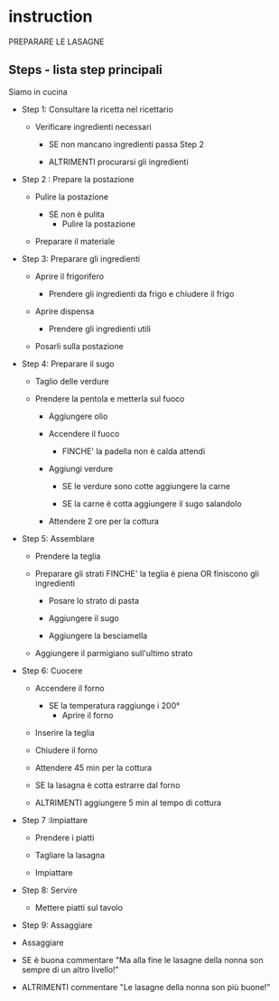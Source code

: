 # instruction

PREPARARE LE LASAGNE

## Steps - lista step principali 
Siamo in cucina 

- Step 1: Consultare la ricetta nel ricettario
    - Verificare ingredienti necessari

        - SE non mancano ingredienti passa Step 2

        - ALTRIMENTI procurarsi gli ingredienti
          
- Step 2 : Prepare la postazione

    - Pulire la postazione
        - SE non è pulita 
            - Pulire la postazione 

    - Preparare il materiale

- Step 3: Preparare gli ingredienti

    - Aprire il frigorifero
        - Prendere gli ingredienti da frigo e chiudere il frigo

    - Aprire dispensa

        - Prendere gli ingredienti utili

    - Posarli sulla postazione 

- Step 4: Preparare il sugo

    - Taglio delle verdure

    - Prendere la pentola e metterla sul fuoco
        - Aggiungere olio

        - Accendere il fuoco
            - FINCHE' la padella non è calda attendi

        - Aggiungi verdure

            - SE le verdure sono cotte aggiungere la carne

            - SE la carne è cotta aggiungere il sugo salandolo

        - Attendere 2 ore per la cottura

- Step 5: Assemblare

    - Prendere la teglia

    - Preparare gli strati FINCHE' la teglia è piena OR finiscono gli ingredienti

        - Posare lo strato di pasta

        - Aggiungere il sugo

        - Aggiungere la besciamella

    - Aggiungere il parmigiano sull'ultimo strato    

- Step 6: Cuocere

    - Accendere il forno 

        - SE la temperatura raggiunge i 200° 
            - Aprire il forno

    - Inserire la teglia

    - Chiudere il forno

    - Attendere 45 min per la cottura

    - SE la lasagna è cotta estrarre dal forno
    - ALTRIMENTI aggiungere 5 min al tempo di cottura

- Step 7 :Impiattare

    - Prendere i piatti 

    - Tagliare la lasagna

    - Impiattare

- Step 8: Servire

    - Mettere piatti sul tavolo

- Step 9: Assaggiare

 - Assaggiare 

  - SE è buona commentare "Ma alla fine le lasagne della nonna son sempre di un altro livello!"
  - ALTRIMENTI commentare "Le lasagne della nonna son più buone!"
      
